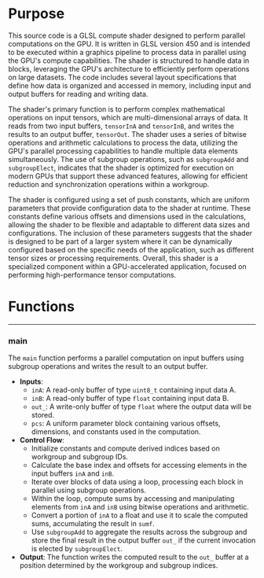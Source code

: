 # Purpose
This source code is a GLSL compute shader designed to perform parallel computations on the GPU. It is written in GLSL version 450 and is intended to be executed within a graphics pipeline to process data in parallel using the GPU's compute capabilities. The shader is structured to handle data in blocks, leveraging the GPU's architecture to efficiently perform operations on large datasets. The code includes several layout specifications that define how data is organized and accessed in memory, including input and output buffers for reading and writing data.

The shader's primary function is to perform complex mathematical operations on input tensors, which are multi-dimensional arrays of data. It reads from two input buffers, `tensorInA` and `tensorInB`, and writes the results to an output buffer, `tensorOut`. The shader uses a series of bitwise operations and arithmetic calculations to process the data, utilizing the GPU's parallel processing capabilities to handle multiple data elements simultaneously. The use of subgroup operations, such as `subgroupAdd` and `subgroupElect`, indicates that the shader is optimized for execution on modern GPUs that support these advanced features, allowing for efficient reduction and synchronization operations within a workgroup.

The shader is configured using a set of push constants, which are uniform parameters that provide configuration data to the shader at runtime. These constants define various offsets and dimensions used in the calculations, allowing the shader to be flexible and adaptable to different data sizes and configurations. The inclusion of these parameters suggests that the shader is designed to be part of a larger system where it can be dynamically configured based on the specific needs of the application, such as different tensor sizes or processing requirements. Overall, this shader is a specialized component within a GPU-accelerated application, focused on performing high-performance tensor computations.
# Functions

---
### main
The `main` function performs a parallel computation on input buffers using subgroup operations and writes the result to an output buffer.
- **Inputs**:
    - `inA`: A read-only buffer of type `uint8_t` containing input data A.
    - `inB`: A read-only buffer of type `float` containing input data B.
    - `out_`: A write-only buffer of type `float` where the output data will be stored.
    - `pcs`: A uniform parameter block containing various offsets, dimensions, and constants used in the computation.
- **Control Flow**:
    - Initialize constants and compute derived indices based on workgroup and subgroup IDs.
    - Calculate the base index and offsets for accessing elements in the input buffers `inA` and `inB`.
    - Iterate over blocks of data using a loop, processing each block in parallel using subgroup operations.
    - Within the loop, compute sums by accessing and manipulating elements from `inA` and `inB` using bitwise operations and arithmetic.
    - Convert a portion of `inA` to a float and use it to scale the computed sums, accumulating the result in `sumf`.
    - Use `subgroupAdd` to aggregate the results across the subgroup and store the final result in the output buffer `out_` if the current invocation is elected by `subgroupElect`.
- **Output**: The function writes the computed result to the `out_` buffer at a position determined by the workgroup and subgroup indices.


